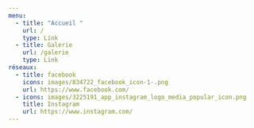 ```yaml
---
menu:
  - title: "Accueil "
    url: /
    type: Link
  - title: Galerie
    url: /galerie
    type: Link
réseaux:
  - title: facebook
    icons: images/834722_facebook_icon-1-.png
    url: https://www.facebook.com/
  - icons: images/3225191_app_instagram_logo_media_popular_icon.png
    title: Instagram
    url: https://www.instagram.com/
---
```

